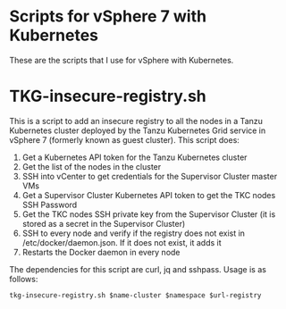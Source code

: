 # Scripts for vSphere 7 with Kubernetes

These are the scripts that I use for vSphere with Kubernetes.

# TKG-insecure-registry.sh

This is a script to add an insecure registry to all the nodes in a Tanzu Kubernetes cluster deployed by the Tanzu Kubernetes Grid service in vSphere 7 (formerly known as guest cluster). This script does:

1. Get a Kubernetes API token for the Tanzu Kubernetes cluster
2. Get the list of the nodes in the cluster
3. SSH into vCenter to get credentials for the Supervisor Cluster master VMs
4. Get a Supervisor Cluster Kubernetes API token to get the TKC nodes SSH Password 
5. Get the TKC nodes SSH private key from the Supervisor Cluster (it is stored as a secret in the Supervisor Cluster)
6. SSH to every node and verify if the registry does not exist in /etc/docker/daemon.json. If it does not exist, it adds it
7. Restarts the Docker daemon in every node

The dependencies for this script are curl, jq and sshpass. Usage is as follows:

`tkg-insecure-registry.sh $name-cluster $namespace $url-registry`
